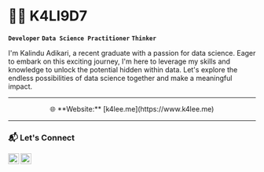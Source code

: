 # 🏄‍♂️ K4LI9D7


**`Developer`** **`Data Science Practitioner`**  **`Thinker`**

I'm Kalindu Adikari, a recent graduate with a passion for data science. Eager to embark on this exciting journey, I'm here to leverage my skills and knowledge to unlock the potential hidden within data. Let's explore the endless possibilities of data science together and make a meaningful impact.

   

---
<div align="center">
  🌐 **Website:** [k4lee.me](https://www.k4lee.me)
</div>

---

### 📬 Let's Connect

[<img align="left" alt="LinkedIn" width="22px" src="https://cdn.jsdelivr.net/gh/devicons/devicon/icons/linkedin/linkedin-original.svg" />](https://www.linkedin.com/in/kalinduadikari/)


[<img align="left" alt="Twitter" width="22px" src="https://cdn.jsdelivr.net/gh/devicons/devicon/icons/twitter/twitter-original.svg" />](https://twitter.com/k4lee_adi)
</div>
